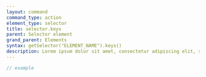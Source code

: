 ```yaml
---
layout: command
command_type: action
element_type: selector
title: selector.keys
parent: Selector element
grand_parent: Elements
syntax: getSelector("ELEMENT_NAME").keys()
description: Lorem ipsum dolor sit amet, consectetur adipiscing elit, sed do eiusmod tempor incididunt ut labore et dolore magna aliqua. Ut enim ad minim veniam, quis nostrud exercitation ullamco laboris nisi ut aliquip ex ea commodo consequat.
---
```


```javascript
// example
```